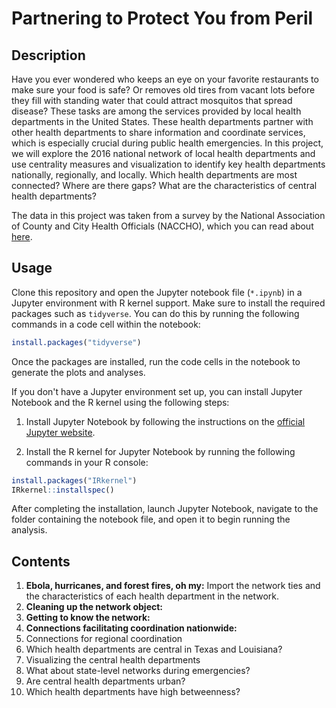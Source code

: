 # Partnering to Protect You from Peril
## Description
Have you ever wondered who keeps an eye on your favorite restaurants to make sure your food is safe? Or removes old tires from vacant lots before they fill with standing water that could attract mosquitos that spread disease? These tasks are among the services provided by local health departments in the United States. These health departments partner with other health departments to share information and coordinate services, which is especially crucial during public health emergencies. In this project, we will explore the 2016 national network of local health departments and use centrality measures and visualization to identify key health departments nationally, regionally, and locally. Which health departments are most connected? Where are there gaps? What are the characteristics of central health departments?

The data in this project was taken from a survey by the National Association of County and City Health Officials (NACCHO), which you can read about [here](https://www.naccho.org/).
## Usage
Clone this repository and open the Jupyter notebook file (`*.ipynb`) in a Jupyter environment with R kernel support. Make sure to install the required packages such as `tidyverse`. You can do this by running the following commands in a code cell within the notebook:
``` r
install.packages("tidyverse")
```
Once the packages are installed, run the code cells in the notebook to generate the plots and analyses.

If you don't have a Jupyter environment set up, you can install Jupyter Notebook and the R kernel using the following steps:

1. Install Jupyter Notebook by following the instructions on the [official Jupyter website](https://jupyter.org/install).

2. Install the R kernel for Jupyter Notebook by running the following commands in your R console:
``` r 
install.packages("IRkernel")
IRkernel::installspec()
```
After completing the installation, launch Jupyter Notebook, navigate to the folder containing the notebook file, and open it to begin running the analysis.
## Contents
1. **Ebola, hurricanes, and forest fires, oh my:** Import the network ties and the characteristics of each health department in the network.
2. **Cleaning up the network object:**
3. **Getting to know the network:**
4. **Connections facilitating coordination nationwide:**
5. Connections for regional coordination
6. Which health departments are central in Texas and Louisiana?
7. Visualizing the central health departments
8. What about state-level networks during emergencies?
9. Are central health departments urban?
10. Which health departments have high betweenness?